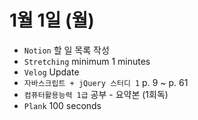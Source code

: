 # 1월 1일 (월)

- `Notion` 할 일 목록 작성
- `Stretching` minimum 1 minutes
- `Velog` Update
- `자바스크립트 + jQuery 스터디 1` p. 9 ~ p. 61
- `컴퓨터활용능력 1급` 공부 - 요약본 (1회독)
- `Plank` 100 seconds
